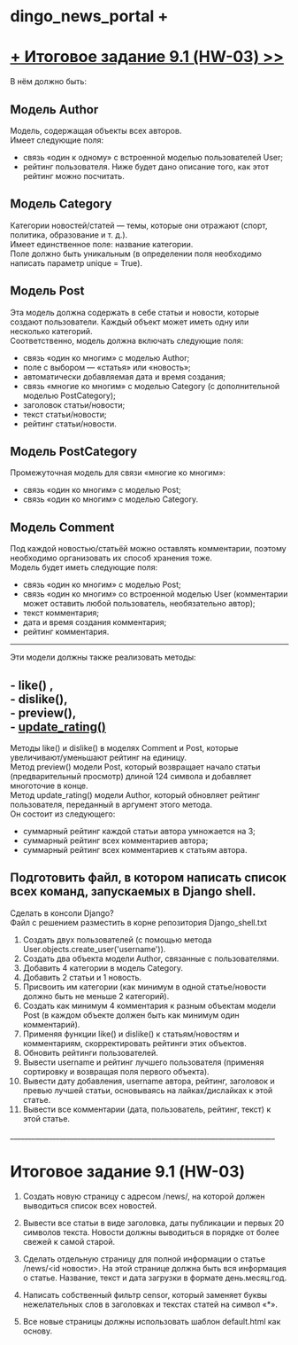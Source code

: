 # dingo_news_portal + 
# [+ Итоговое задание 9.1 (HW-03) >>](#1)
В нём должно быть: </br>

## Модель Author</br>
Модель, содержащая объекты всех авторов.</br>
Имеет следующие поля:</br>
- cвязь «один к одному» с встроенной моделью пользователей User;</br>
- рейтинг пользователя. Ниже будет дано описание того, как этот рейтинг можно посчитать.</br>

## Модель Category</br>
Категории новостей/статей — темы, которые они отражают (спорт, политика, образование и т. д.). </br>
Имеет единственное поле: название категории.</br>
Поле должно быть уникальным (в определении поля необходимо написать параметр unique = True).</br>

## Модель Post</br>
Эта модель должна содержать в себе статьи и новости, которые создают пользователи. Каждый объект может иметь одну или несколько категорий.</br>
Соответственно, модель должна включать следующие поля:</br>
- связь «один ко многим» с моделью Author;</br>
- поле с выбором — «статья» или «новость»;</br>
- автоматически добавляемая дата и время создания;</br>
- связь «многие ко многим» с моделью Category (с дополнительной моделью PostCategory);</br>
- заголовок статьи/новости;</br>
- текст статьи/новости;</br>
- рейтинг статьи/новости.</br>

## Модель PostCategory</br>
Промежуточная модель для связи «многие ко многим»:</br>
- связь «один ко многим» с моделью Post;</br>
- связь «один ко многим» с моделью Category.</br>

## Модель Comment</br>
Под каждой новостью/статьёй можно оставлять комментарии, поэтому необходимо организовать их способ хранения тоже.</br>
Модель будет иметь следующие поля:</br>
- связь «один ко многим» с моделью Post;</br>
- связь «один ко многим» со встроенной моделью User (комментарии может оставить любой пользователь, необязательно автор);</br>
- текст комментария;</br>
- дата и время создания комментария;</br>
- рейтинг комментария.</br>
***
Эти модели должны также реализовать методы:</br>

## - like() ,</br> - dislike(),</br> - preview(),</br> - [update_rating() ](#anchor1)

Методы like() и dislike() в моделях Comment и Post, которые увеличивают/уменьшают рейтинг на единицу.</br>
Метод preview() модели Post, который возвращает начало статьи (предварительный просмотр) длиной 124 символа и добавляет многоточие в конце.</br>
Метод update_rating() модели Author, который обновляет рейтинг пользователя, переданный в аргумент этого метода.</br>
Он состоит из следующего:
<a id='anchor1'>
- суммарный рейтинг каждой статьи автора умножается на 3;</br>
- суммарный рейтинг всех комментариев автора;</br>
- суммарный рейтинг всех комментариев к статьям автора.</br>
</a>

##  Подготовить файл, в котором написать список всех команд, запускаемых в Django shell.</br>

Сделать в консоли Django?</br>
Файл с решением разместить в корне репозитория Django_shell.txt

1. Создать двух пользователей (с помощью метода User.objects.create_user('username')).</br>
2. Создать два объекта модели Author, связанные с пользователями.</br>
3. Добавить 4 категории в модель Category.</br>
4. Добавить 2 статьи и 1 новость.</br>
5. Присвоить им категории (как минимум в одной статье/новости должно быть не меньше 2 категорий).</br>
6. Создать как минимум 4 комментария к разным объектам модели Post (в каждом объекте должен быть как минимум один комментарий).</br>
7. Применяя функции like() и dislike() к статьям/новостям и комментариям, скорректировать рейтинги этих объектов.</br>
8. Обновить рейтинги пользователей.</br>
9. Вывести username и рейтинг лучшего пользователя (применяя сортировку и возвращая поля первого объекта).</br>
10. Вывести дату добавления, username автора, рейтинг, заголовок и превью лучшей статьи, основываясь на лайках/дислайках к этой статье.</br>
11. Вывести все комментарии (дата, пользователь, рейтинг, текст) к этой статье.</br>

<a id="1">___________________________________________________________________________</a>
# Итоговое задание 9.1 (HW-03)

1. Создать новую страницу с адресом /news/, на которой должен выводиться список всех новостей.
2. Вывести все статьи в виде заголовка, даты публикации и первых 20 символов текста.
   Новости должны выводиться в порядке от более свежей к самой старой.
3. Сделать отдельную страницу для полной информации о статье /news/<id новости>.
   На этой странице должна быть вся информация о статье. Название, текст и дата загрузки в формате день.месяц.год.

4. Написать собственный фильтр censor, который заменяет буквы нежелательных слов в заголовках и текстах статей на символ «*».

5. Все новые страницы должны использовать шаблон default.html как основу.